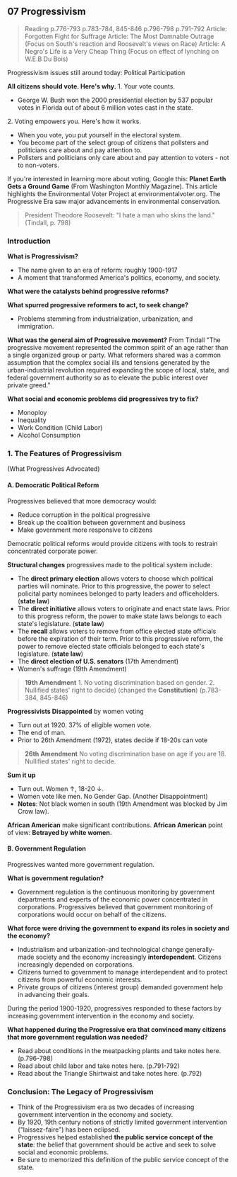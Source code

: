 ## 07 Progressivism

>Reading
p.776-793
p.783-784, 845-846
p.796-798
p.791-792
Article: Forgotten Fight for Suffrage
Article: The Most Damnable Outrage (Focus on South's reaction and Roosevelt's views on Race)
Article: A Negro's Life is a Very Cheap Thing (Focus on effect of lynching on W.E.B Du Bois)

Progressivism issues still around today: Political Participation

**All citizens should vote. Here's why.**
1\. Your vote counts.
+ George W. Bush won the 2000 presidential election by 537 popular votes in Florida out of about 6 million votes cast in the state.

2\. Voting empowers you. Here's how it works.
+ When you vote, you put yourself in the electoral system.
+ You become part of the select group of citizens that pollsters and politicians care about and pay attention to.
+ Pollsters and politicians only care about and pay attention to voters - not to non-voters.

If you're interested in learning more about voting, Google this: **Planet Earth Gets a Ground Game** (From Washington Monthly Magazine). This article highlights the Environmental Voter Project at environmentalvoter.org.
The Progressive Era saw major advancements in environmental conservation.

>President Theodore Roosevelt: "I hate a man who skins the land." (Tindall, p. 798)

### Introduction
**What is Progressivism?**
+ The name given to an era of reform: roughly 1900-1917
+ A moment that transformed America's politics, economy, and society.

**What were the catalysts behind progressive reforms?**

**What spurred progressive reformers to act, to seek change?**
+ Problems stemming from industrialization, urbanization, and immigration.

**What was the general aim of Progressive movement?**
From Tindall
"The progressive movement represented the common spirit of an age rather than a single organized group or party. What reformers shared was a common assumption that the complex social ills and tensions generated by the urban-industrial revolution required expanding the scope of local, state, and federal government authority so as to elevate the public interest over private greed."

**What social and economic problems did progressives try to fix?**
+ Monoploy
+ Inequality
+ Work Condition (Child Labor)
+ Alcohol Consumption

### 1. The Features of Progressivism
(What Progressives Advocated)

#### A. Democratic Political Reform
Progressives believed that more democracy would:
+ Reduce corruption in the political progressive
+ Break up the coalition between government and business
+ Make government more responsive to citizens

Democratic political reforms would provide citizens with tools to restrain concentrated corporate power.

**Structural changes** progressives made to the political system include:
+ The **direct primary election** allows voters to choose which political parties will nominate. Prior to this progressive, the power to select policital party nominees belonged to party leaders and officeholders. (**state law**)
+ The **direct initiative** allows voters to originate and enact state laws. Prior to this progress reform, the power to make state laws belongs to each state's legislature. (**state law**)
+ The **recall** allows voters to remove from office elected state officials before the expiration of their term. Prior to this progressive reform, the power to remove elected state officials belonged to each state's legislature. (**state law**)
+ The **direct election of U.S. senators** (17th Amendment)
+ Women's suffrage (19th Amendment)

>**19th Amendment**
1\. No voting discrimination based on gender.
2\. Nullified states' right to decide) (changed the **Constitution**) (p.783-384, 845-846)

**Progressivists Disappointed** by women voting
+ Turn out at 1920. 37% of eligible women vote.
+ The end of man.
+ Prior to 26th Amendment (1972), states decide if 18-20s can vote

>**26th Amendment**
No voting discrimination base on age if you are 18.
Nullified states' right to decide.

**Sum it up**
+ Turn out. Women $\uparrow$, 18-20 $\downarrow$.
+ Women vote like men. No Gender Gap. (Another Disappointment)
+ **Notes**: Not black women in south (19th Amendment was blocked by Jim Crow law).


**African American** make significant contributions.
**African American** point of view: **Betrayed by white women.**


#### B. Government Regulation
Progressives wanted more government regulation.

**What is government regulation?**
+ Government regulation is the continuous monitoring by government departments and experts of the economic power concentrated in corporations. Progressives believed that government monitoring of corporations would occur on behalf of the citizens.

**What force were driving the government to expand its roles in society and the economy?**
+ Industrialism and urbanization-and technological change generally-made society and the economy increasingly **interdependent**. Citizens increasingly depended on corporations.
+ Citizens turned to government to manage interdependent and to protect citizens from powerful economic interests.
+ Private groups of citizens (interest group) demanded government help in advancing their goals.

During the period 1900-1920, progressives responded to these factors by increasing government intervention in the economy and society.

**What happened during the Progressive era that convinced many citizens that more government regulation was needed?**
+ Read about conditions in the meatpacking plants and take notes here. (p.796-798)
+ Read about child labor and take notes here. (p.791-792)
+ Read about the Triangle Shirtwaist and take notes here. (p.792)

### Conclusion: The Legacy of Progressivism
+ Think of the Progressivism era as two decades of increasing government intervention in the economy and society.
+ By 1920, 19th century notions of strictly limited government intervention ("laissez-faire") has been eclipsed.
+ Progressives helped established **the public service concept of the state**: the belief that government should be active and seek to solve social and economic problems.
+ Be sure to memorized this definition of the public service concept of the state.
